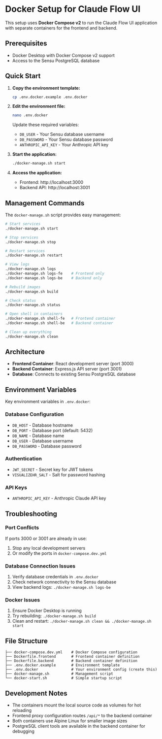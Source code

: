 # Docker Setup for Claude Flow UI

This setup uses **Docker Compose v2** to run the Claude Flow UI application with separate containers for the frontend and backend.

## Prerequisites

- Docker Desktop with Docker Compose v2 support
- Access to the Sensu PostgreSQL database

## Quick Start

1. **Copy the environment template:**
   ```bash
   cp .env.docker.example .env.docker
   ```

2. **Edit the environment file:**
   ```bash
   nano .env.docker
   ```
   
   Update these required variables:
   - `DB_USER` - Your Sensu database username
   - `DB_PASSWORD` - Your Sensu database password
   - `ANTHROPIC_API_KEY` - Your Anthropic API key

3. **Start the application:**
   ```bash
   ./docker-manage.sh start
   ```

4. **Access the application:**
   - Frontend: http://localhost:3000
   - Backend API: http://localhost:3001

## Management Commands

The `docker-manage.sh` script provides easy management:

```bash
# Start services
./docker-manage.sh start

# Stop services
./docker-manage.sh stop

# Restart services
./docker-manage.sh restart

# View logs
./docker-manage.sh logs
./docker-manage.sh logs-fe    # Frontend only
./docker-manage.sh logs-be    # Backend only

# Rebuild images
./docker-manage.sh build

# Check status
./docker-manage.sh status

# Open shell in containers
./docker-manage.sh shell-fe   # Frontend container
./docker-manage.sh shell-be   # Backend container

# Clean up everything
./docker-manage.sh clean
```

## Architecture

- **Frontend Container**: React development server (port 3000)
- **Backend Container**: Express.js API server (port 3001)
- **Database**: Connects to existing Sensu PostgreSQL database

## Environment Variables

Key environment variables in `.env.docker`:

### Database Configuration
- `DB_HOST` - Database hostname
- `DB_PORT` - Database port (default: 5432)
- `DB_NAME` - Database name
- `DB_USER` - Database username
- `DB_PASSWORD` - Database password

### Authentication
- `JWT_SECRET` - Secret key for JWT tokens
- `VISUALIZEHR_SALT` - Salt for password hashing

### API Keys
- `ANTHROPIC_API_KEY` - Anthropic Claude API key

## Troubleshooting

### Port Conflicts
If ports 3000 or 3001 are already in use:
1. Stop any local development servers
2. Or modify the ports in `docker-compose.dev.yml`

### Database Connection Issues
1. Verify database credentials in `.env.docker`
2. Check network connectivity to the Sensu database
3. View backend logs: `./docker-manage.sh logs-be`

### Docker Issues
1. Ensure Docker Desktop is running
2. Try rebuilding: `./docker-manage.sh build`
3. Clean and restart: `./docker-manage.sh clean && ./docker-manage.sh start`

## File Structure

```
├── docker-compose.dev.yml    # Docker Compose configuration
├── Dockerfile.frontend       # Frontend container definition
├── Dockerfile.backend        # Backend container definition
├── .env.docker.example       # Environment template
├── .env.docker               # Your environment config (create this)
├── docker-manage.sh          # Management script
└── docker-start.sh           # Simple startup script
```

## Development Notes

- The containers mount the local source code as volumes for hot reloading
- Frontend proxy configuration routes `/api/*` to the backend container
- Both containers use Alpine Linux for smaller image sizes
- PostgreSQL client tools are available in the backend container for debugging
